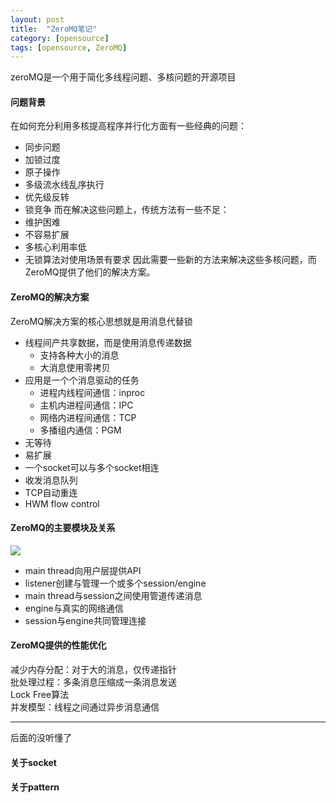 ```yaml
---
layout: post
title:  "ZeroMQ笔记"
category: [opensource]
tags: [opensource, ZeroMQ]
---
```

 
 zeroMQ是一个用于简化多线程问题、多核问题的开源项目
 
#### 问题背景  
在如何充分利用多核提高程序并行化方面有一些经典的问题：
  - 同步问题
  - 加锁过度
  - 原子操作
  - 多级流水线乱序执行
  - 优先级反转
  - 锁竞争
而在解决这些问题上，传统方法有一些不足：
 - 维护困难
 - 不容易扩展
 - 多核心利用率低
 - 无锁算法对使用场景有要求
因此需要一些新的方法来解决这些多核问题，而ZeroMQ提供了他们的解决方案。

<!-- more -->

#### ZeroMQ的解决方案

ZeroMQ解决方案的核心思想就是用消息代替锁  
 - 线程间产共享数据，而是使用消息传递数据
   - 支持各种大小的消息
   - 大消息使用零拷贝
 - 应用是一个个消息驱动的任务
   - 进程内线程间通信：inproc
   - 主机内进程间通信：IPC
   - 网络内进程间通信：TCP
   - 多播组内通信：PGM
 - 无等待
 - 易扩展
 - 一个socket可以与多个socket相连
 - 收发消息队列
 - TCP自动重连
 - HWM flow control

#### ZeroMQ的主要模块及关系

![](http://loongson.blog.chinaunix.net/attachment/201303/31/22312037_1364724942uQqB.png)

 - main thread向用户层提供API
 - listener创建与管理一个或多个session/engine
 - main thread与session之间使用管道传递消息
 - engine与真实的网络通信
 - session与engine共同管理连接

#### ZeroMQ提供的性能优化

减少内存分配：对于大的消息，仅传递指针   
批处理过程：多条消息压缩成一条消息发送  
Lock Free算法  
并发模型：线程之间通过异步消息通信  

---
后面的没听懂了

#### 关于socket

#### 关于pattern
